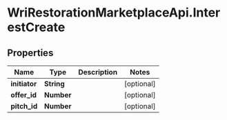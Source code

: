 # WriRestorationMarketplaceApi.InterestCreate

## Properties
Name | Type | Description | Notes
------------ | ------------- | ------------- | -------------
**initiator** | **String** |  | [optional] 
**offer_id** | **Number** |  | [optional] 
**pitch_id** | **Number** |  | [optional] 


